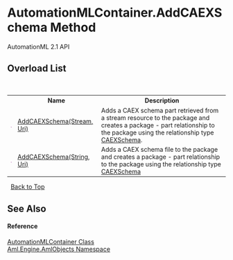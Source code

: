 # AutomationMLContainer.AddCAEXSchema Method 
AutomationML 2.1 API 


## Overload List
&nbsp;<table><tr><th></th><th>Name</th><th>Description</th></tr><tr><td>![Public method](media/pubmethod.gif "Public method")</td><td><a href="M_Aml_Engine_AmlObjects_AutomationMLContainer_AddCAEXSchema">AddCAEXSchema(Stream, Uri)</a></td><td>
Adds a CAEX schema part retrieved from a stream resource to the package and creates a package - part relationship to the package using the relationship type <a href="F_Aml_Engine_AmlObjects_AutomationMLContainer_RelationshipType_CAEXSchema">CAEXSchema</a>.</td></tr><tr><td>![Public method](media/pubmethod.gif "Public method")</td><td><a href="M_Aml_Engine_AmlObjects_AutomationMLContainer_AddCAEXSchema_1">AddCAEXSchema(String, Uri)</a></td><td>
Adds a CAEX schema file to the package and creates a package - part relationship to the package using the relationship type <a href="F_Aml_Engine_AmlObjects_AutomationMLContainer_RelationshipType_CAEXSchema">CAEXSchema</a></td></tr></table>&nbsp;
<a href="#automationmlcontainer.addcaexschema-method">Back to Top</a>

## See Also


#### Reference
<a href="T_Aml_Engine_AmlObjects_AutomationMLContainer">AutomationMLContainer Class</a><br /><a href="N_Aml_Engine_AmlObjects">Aml.Engine.AmlObjects Namespace</a><br />